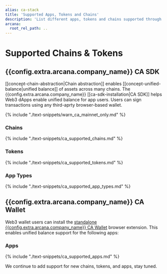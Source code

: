 ```yaml
---
alias: ca-stack
title: 'Supported Apps, Tokens and Chains'
description: 'List different apps, tokens and chains supported through the Arcana Chain Abstraction feature.'
arcana:
  root_rel_path: ..
---
```


# Supported Chains & Tokens

## {{config.extra.arcana.company_name}} CA SDK

[[concept-chain-abstraction|Chain abstraction]] enables [[concept-unified-balance|unified balance]] of assets across many chains. The {{config.extra.arcana.company_name}} [[ca-sdk-installation|CA SDK]] helps Web3 dApps enable unified balance for app users. Users can sign transactions using any third-aprty browser-based wallet.

{% include "./text-snippets/warn_ca_mainnet_only.md" %}

### Chains

{% include "./text-snippets/ca_supported_chains.md" %}

### Tokens

{% include "./text-snippets/ca_supported_tokens.md" %}

### App Types

{% include "./text-snippets/ca_supported_app_types.md" %}

## {{config.extra.arcana.company_name}} CA Wallet

Web3 wallet users can install the [standalone {{config.extra.arcana.company_name}} CA Wallet](https://chromewebstore.google.com/detail/arcana-wallet/nieddmedbnibfkfokcionggafcmcgkpi) browser extension. This enables unified balance support for the following apps:

### Apps

{% include "./text-snippets/ca_supported_apps.md" %}

We continue to add support for new chains, tokens, and apps, stay tuned.